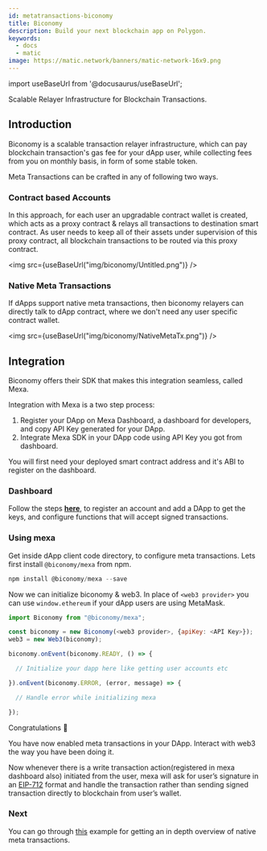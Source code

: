 ```yaml
---
id: metatransactions-biconomy
title: Biconomy
description: Build your next blockchain app on Polygon.
keywords:
  - docs
  - matic
image: https://matic.network/banners/matic-network-16x9.png 
---
```

import useBaseUrl from '@docusaurus/useBaseUrl';

Scalable Relayer Infrastructure for Blockchain Transactions.

## Introduction

Biconomy is a scalable transaction relayer infrastructure, which can pay blockchain transaction's gas fee for your dApp user, while collecting fees from you on monthly basis, in form of some stable token.

Meta Transactions can be crafted in any of following two ways.

### Contract based Accounts

In this approach, for each user an upgradable contract wallet is created, which acts as a proxy contract & relays all transactions to destination smart contract. As user needs to keep all of their assets under supervision of this proxy contract, all blockchain transactions to be routed via this proxy contract.

<img src={useBaseUrl("img/biconomy/Untitled.png")} />


### Native Meta Transactions

If dApps support native meta transactions, then biconomy relayers can directly talk to dApp contract, where we don't need any user specific contract wallet.

<img src={useBaseUrl("img/biconomy/NativeMetaTx.png")} />

## Integration

Biconomy offers their SDK that makes this integration seamless, called Mexa.

Integration with Mexa is a two step process:

1. Register your DApp on Mexa Dashboard, a dashboard for developers, and copy API Key generated for your DApp.
2. Integrate Mexa SDK in your DApp code using API Key you got from dashboard.

You will first need your deployed smart contract address and it's ABI to register on the dashboard.

### Dashboard

Follow the steps **[here](https://docs.biconomy.io/biconomy-dashboard)**, to register an account and add a DApp to get the keys, and configure functions that will accept signed transactions.

### Using mexa

Get inside dApp client code directory, to configure meta transactions. Lets first install `@biconomy/mexa` from npm.

```js
npm install @biconomy/mexa --save
```

Now we can initialize biconomy & web3. In place of `<web3 provider>` you can use `window.ethereum` if your dApp users are using MetaMask.

```js
import Biconomy from "@biconomy/mexa";

const biconomy = new Biconomy(<web3 provider>, {apiKey: <API Key>});
web3 = new Web3(biconomy);

biconomy.onEvent(biconomy.READY, () => {

  // Initialize your dapp here like getting user accounts etc

}).onEvent(biconomy.ERROR, (error, message) => {

  // Handle error while initializing mexa

});
```

Congratulations 👏

You have now enabled meta transactions in your DApp. Interact with web3 the way you have been doing it.

Now whenever there is a write transaction action(registered in mexa dashboard also) initiated from the user, mexa will ask for user’s signature in an [EIP-712](https://github.com/ethereum/EIPs/blob/master/EIPS/eip-712.md) format and handle the transaction rather than sending signed transaction directly to blockchain from user’s wallet.

### Next

You can go through [this](https://github.com/bcnmy/dapp-demo) example for getting an in depth overview of native meta transactions.

